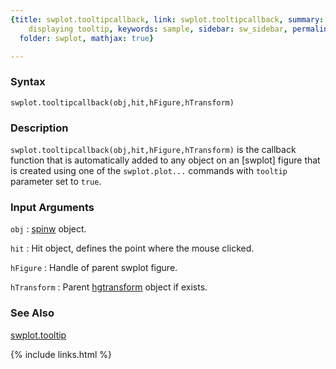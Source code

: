 ```yaml
---
{title: swplot.tooltipcallback, link: swplot.tooltipcallback, summary: callback for
    displaying tooltip, keywords: sample, sidebar: sw_sidebar, permalink: swplot_tooltipcallback,
  folder: swplot, mathjax: true}

---
```

  
### Syntax
  
`swplot.tooltipcallback(obj,hit,hFigure,hTransform)`
  
### Description
  
`swplot.tooltipcallback(obj,hit,hFigure,hTransform)` is the callback
function that is automatically added to any object on an [swplot] figure
that is created using one of the `swplot.plot...` commands with `tooltip`
parameter set to `true`.
  
### Input Arguments
  
`obj`
: [spinw](spinw) object.
  
`hit`
:  Hit object, defines the point where the mouse clicked.
  
`hFigure`
: Handle of parent swplot figure.
  
`hTransform`
: Parent [hgtransform](https://www.mathworks.com/help/matlab/ref/hgtransform.html) object if exists.
  
### See Also
  
[swplot.tooltip](swplot_tooltip)
 

{% include links.html %}
